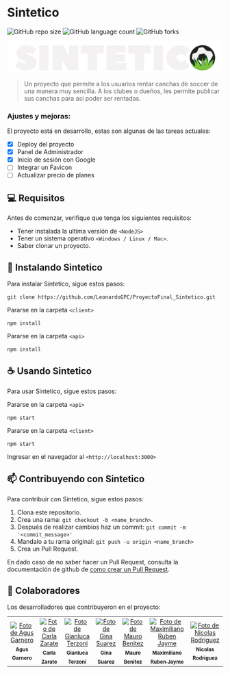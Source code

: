 # Sintetico

![GitHub repo size](https://img.shields.io/github/repo-size/LeonardoGPC/ProyectoFinal_Sintetico?style=for-the-badge)
![GitHub language count](https://img.shields.io/github/languages/count/LeonardoGPC/ProyectoFinal_Sintetico?style=for-the-badge)
![GitHub forks](https://img.shields.io/github/forks/LeonardoGPC/ProyectoFinal_Sintetico?style=for-the-badge)

<img src="./client/src/components/img/LogoSintetico.png" alt="exemplo imagem">

> Un proyecto que permite a los usuarios rentar canchas de soccer de una manera muy sencilla. A los clubes o dueños, les permite publicar sus canchas para así poder ser rentadas.

### Ajustes y mejoras:

El proyecto está en desarrollo, estas son algunas de las tareas actuales:

- [x] Deploy del proyecto
- [x] Panel de Administrador
- [x] Inicio de sesión con Google
- [ ] Integrar un Favicon
- [ ] Actualizar precio de planes

## 💻 Requisitos

Antes de comenzar, verifique que tenga los siguientes requisitos:
* Tener instalada la ultima versión de `<NodeJS>`
* Tener un sistema operativo `<Windows / Linux / Mac>`.
* Saber clonar un proyecto.

## 🚀 Instalando Sintetico

Para instalar Sintetico, sigue estos pasos:
```
git clone https://github.com/LeonardoGPC/ProyectoFinal_Sintetico.git
```
Pararse en la carpeta `<client>`
```
npm install
```
Pararse en la carpeta `<api>`
```
npm install
```

## ☕ Usando Sintetico

Para usar Sintetico, sigue estos pasos:

Pararse en la carpeta `<api>`
```
npm start
```
Pararse en la carpeta `<client>`
```
npm start
```

Ingresar en el navegador al `<http://localhost:3000>`

## 📫 Contribuyendo con Sintetico

Para contribuir con Sintetico, sigue estos pasos:

1. Clona este repositorio.
2. Crea una rama: `git checkout -b <name_branch>`.
3. Después de realizar cambios haz un commit: `git commit -m '<commit_message>'`
4. Mandalo a tu rama original: `git push -u origin <name_branch>`
5. Crea un Pull Request.

En dado caso de no saber hacer un Pull Request, consulta la documentación de github de [como crear un Pull Request](https://help.github.com/en/github/collaborating-with-issues-and-pull-requests/creating-a-pull-request).

## 🤝 Colaboradores

Los desarrolladores que contribuyeron en el proyecto:

<table>
  <tr>
    <td align="center">
      <a href="https://github.com/agusgarnero">
        <img src="https://avatars.githubusercontent.com/u/102746367?v=4" width="100px;" alt="Foto de Agus Garnero"/><br>
        <sub>
          <b>Agus Garnero</b>
        </sub>
      </a>
    </td>
    <td align="center">
      <a href="https://github.com/Carla1Z">
        <img src="https://avatars.githubusercontent.com/u/95546110?v=4" width="100px;" alt="Foto de Carla Zarate"/><br>
        <sub>
          <b>Carla Zarate</b>
        </sub>
      </a>
    </td>
    <td align="center">
      <a href="https://github.com/GianlucaTerzoni">
        <img src="https://avatars.githubusercontent.com/u/93452266?v=4" width="100px;" alt="Foto de Gianluca Terzoni"/><br>
        <sub>
          <b>Gianluca Terzoni</b>
        </sub>
      </a>
    </td>
    <td align="center">
      <a href="https://github.com/paosu95">
        <img src="https://avatars.githubusercontent.com/u/90468038?v=4" width="100px;" alt="Foto de Gina Suarez"/><br>
        <sub>
          <b>Gina Suarez</b>
        </sub>
      </a>
    </td>
    <td align="center">
      <a href="https://github.com/maurobenitez">
        <img src="https://avatars.githubusercontent.com/u/18177877?v=4" width="100px;" alt="Foto de Mauro Benitez"/><br>
        <sub>
          <b>Mauro Benitez</b>
        </sub>
      </a>
    </td>
    <td align="center">
      <a href="https://github.com/maxijayme">
        <img src="https://avatars.githubusercontent.com/u/107537632?v=4" width="100px;" alt="Foto de Maximiliano Ruben Jayme"/><br>
        <sub>
          <b>Maximiliano Ruben Jayme</b>
        </sub>
      </a>
    </td>
    <td align="center">
      <a href="https://github.com/NrodriguezH77">
        <img src="https://avatars.githubusercontent.com/u/66282783?v=4" width="100px;" alt="Foto de Nicolas Rodriguez"/><br>
        <sub>
          <b>Nicolas Rodriguez</b>
        </sub>
      </a>
    </td>
  </tr>
</table>
